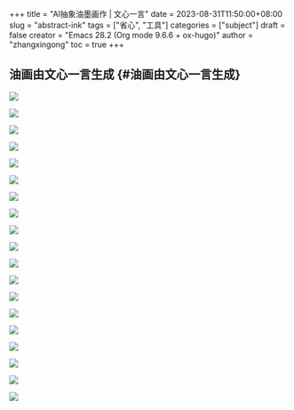 +++
title = "AI抽象油墨画作 | 文心一言"
date = 2023-08-31T11:50:00+08:00
slug = "abstract-ink"
tags = ["省心", "工具"]
categories = ["subject"]
draft = false
creator = "Emacs 28.2 (Org mode 9.6.6 + ox-hugo)"
author = "zhangxingong"
toc = true
+++

## 油画由文心一言生成 {#油画由文心一言生成}

![](/img/11-41-49_4_screenshot.png)

![](/img/11-43-17_4_screenshot.png)

![](/img/11-43-59_4_screenshot.png)

![](/img/11-45-03_4_screenshot.png)

![](/img/11-45-46_4_screenshot.png)

![](/img/11-47-18_4_screenshot.png)

![](/img/11-48-30_4_screenshot.png)

![](/img/11-49-33_4_screenshot.png)

![](/img/13-38-01_4_screenshot.png)

![](/img/13-39-15_4_screenshot.png)

![](/img/13-41-21_4_screenshot.png)

![](/img/13-42-52_4_screenshot.png)

![](/img/13-53-25_4_screenshot.png)

![](/img/13-54-22_4_screenshot.png)

![](/img/13-55-00_4_screenshot.png)

![](/img/13-56-43_4_screenshot.png)

![](/img/13-57-48_4_screenshot.png)

![](/img/1693467107115.png)

![](/img/16-48-32_4_screenshot.png)

